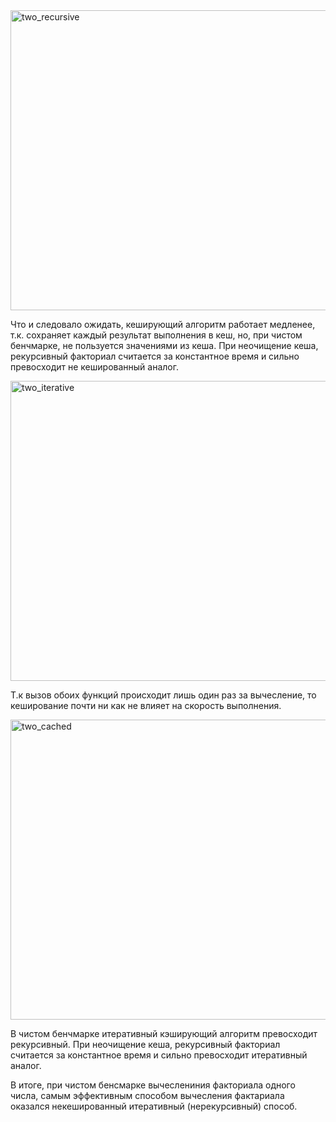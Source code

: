 <img width="640" height="480" alt="two_recursive" src="https://github.com/user-attachments/assets/6fa6b43f-866f-497e-abcb-ae192d102c04" />

Что и следовало ожидать, кеширующий алгоритм работает медленее, т.к. сохраняет каждый результат выполнения в кеш, но, при чистом бенчмарке, не пользуется значениями из кеша. При неочищение кеша, рекурсивный факториал считается за константное время и сильно превосходит не кешированный аналог.

<img width="640" height="480" alt="two_iterative" src="https://github.com/user-attachments/assets/0ca99efd-0dc7-4e98-bb83-b3df4a0ebdfd" />

Т.к вызов обоих функций происходит лишь один раз за вычесление, то кеширование почти ни как не влияет на скорость выполнения.

<img width="640" height="480" alt="two_cached" src="https://github.com/user-attachments/assets/e334be1b-4cee-4cac-93d8-94ee9aab7081" />

В чистом бенчмарке итеративный кэширующий алгоритм превосходит рекурсивный. При неочищение кеша, рекурсивный факториал считается за константное время и сильно превосходит итеративный аналог.

В итоге, при чистом бенсмарке вычеслениния факториала одного числа, самым эффективным способом вычесления фактариала оказался некешированный итеративный (нерекурсивный) способ.
